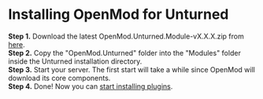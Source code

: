 # Installing OpenMod for Unturned

**Step 1.** Download the latest OpenMod.Unturned.Module-vX.X.X.zip from [here](https://github.com/openmod/OpenMod/releases/latest).  
**Step 2.** Copy the "OpenMod.Unturned" folder into the "Modules" folder inside the Unturned installation directory.  
**Step 3.** Start your server. The first start will take a while since OpenMod will download its core components.  
**Step 4.** Done! Now you can [start installing plugins](../concepts/plugins.md).